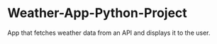 # Weather-App-Python-Project
App that fetches weather data from an API and displays it to the user.
